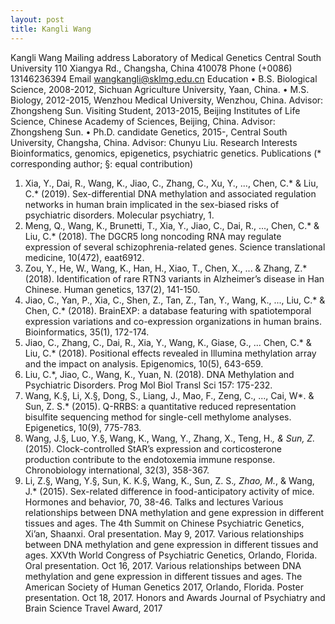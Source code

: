 ```yaml
---
layout: post
title: Kangli Wang
---
```


Kangli Wang
Mailing address	Laboratory of Medical Genetics
Central South University
110 Xiangya Rd., 
Changsha, China 410078 
Phone			(+0086) 13146236394	
Email			wangkangli@sklmg.edu.cn 
Education 
• B.S. Biological Science, 2008-2012, Sichuan Agriculture University, Yaan, China. 
• M.S. Biology, 2012-2015, Wenzhou Medical University, Wenzhou, China. Advisor: Zhongsheng Sun. 
	Visiting Student, 2013-2015, Beijing Institutes of Life Science, Chinese Academy of Sciences, Beijing, China. Advisor: Zhongsheng Sun.
• Ph.D. candidate Genetics, 2015-, Central South University, Changsha, China. Advisor: Chunyu Liu.
Research Interests 
Bioinformatics, genomics, epigenetics, psychiatric genetics. 
Publications 
(* corresponding author; §: equal contribution) 
1. Xia, Y., Dai, R., Wang, K., Jiao, C., Zhang, C., Xu, Y., ..., Chen, C.* & Liu, C.* (2019). Sex-differential DNA methylation and associated regulation networks in human brain implicated in the sex-biased risks of psychiatric disorders. Molecular psychiatry, 1.
2. Meng, Q., Wang, K., Brunetti, T., Xia, Y., Jiao, C., Dai, R., ..., Chen, C.* & Liu, C.* (2018). The DGCR5 long noncoding RNA may regulate expression of several schizophrenia-related genes. Science translational medicine, 10(472), eaat6912.
3. Zou, Y., He, W., Wang, K., Han, H., Xiao, T., Chen, X., ... & Zhang, Z.* (2018). Identification of rare RTN3 variants in Alzheimer’s disease in Han Chinese. Human genetics, 137(2), 141-150.
4. Jiao, C., Yan, P., Xia, C., Shen, Z., Tan, Z., Tan, Y., Wang, K., ..., Liu, C.* & Chen, C.* (2018). BrainEXP: a database featuring with spatiotemporal expression variations and co-expression organizations in human brains. Bioinformatics, 35(1), 172-174.
5. Jiao, C., Zhang, C., Dai, R., Xia, Y., Wang, K., Giase, G., ... Chen, C.* & Liu, C.* (2018). Positional effects revealed in Illumina methylation array and the impact on analysis. Epigenomics, 10(5), 643-659.
6. Liu, C.*, Jiao, C., Wang, K., Yuan, N. (2018). DNA Methylation and Psychiatric Disorders. Prog Mol Biol Transl Sci 157: 175-232.
7. Wang, K.§, Li, X.§, Dong, S., Liang, J., Mao, F., Zeng, C., ..., Cai, W*. & Sun, Z. S.* (2015). Q-RRBS: a quantitative reduced representation bisulfite sequencing method for single-cell methylome analyses. Epigenetics, 10(9), 775-783.
8. Wang, J.§, Luo, Y.§, Wang, K., Wang, Y., Zhang, X., Teng, H.*, & Sun, Z.* (2015). Clock-controlled StAR’s expression and corticosterone production contribute to the endotoxemia immune response. Chronobiology international, 32(3), 358-367.
9. Li, Z.§, Wang, Y.§, Sun, K. K.§, Wang, K., Sun, Z. S.*, Zhao, M.*, & Wang, J.* (2015). Sex-related difference in food-anticipatory activity of mice. Hormones and behavior, 70, 38-46.
Talks and lectures
Various relationships between DNA methylation and gene expression in different tissues and ages. The 4th Summit on Chinese Psychiatric Genetics, Xi’an, Shaanxi. Oral presentation. May 9, 2017.
Various relationships between DNA methylation and gene expression in different tissues and ages. XXVth World Congress of Psychiatric Genetics, Orlando, Florida. Oral presentation. Oct 16, 2017.
Various relationships between DNA methylation and gene expression in different tissues and ages. The American Society of Human Genetics 2017, Orlando, Florida. Poster presentation. Oct 18, 2017.
Honors and Awards
Journal of Psychiatry and Brain Science Travel Award, 2017
